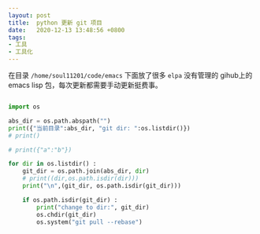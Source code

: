 ```yaml
---
layout: post
title:  python 更新 git 项目
date:   2020-12-13 13:48:56 +0800
tags:
- 工具
- 工具化
---
```


在目录 `/home/soul11201/code/emacs` 下面放了很多 `elpa` 没有管理的 gihub上的 emacs lisp 包，每次更新都需要手动更新挺费事。



``` python

import os

abs_dir = os.path.abspath("")
print({"当前目录":abs_dir, "git dir: ":os.listdir()})
# print()

# print({"a":"b"})

for dir in os.listdir() :
    git_dir = os.path.join(abs_dir, dir)
    # print((dir,os.path.isdir(dir)))
    print("\n",(git_dir, os.path.isdir(git_dir)))

    if os.path.isdir(git_dir) :
        print("change to dir:", git_dir)
        os.chdir(git_dir)
        os.system("git pull --rebase")
```
